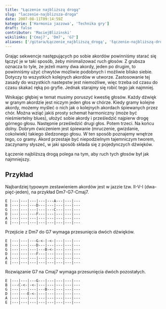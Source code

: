 ```yaml
---
title: "Łączenie najbliższą drogą"
slug: "laczenie-najblizsza-droga"
date: 2007-08-11T09:14:59Z
kategorie: ['Harmonia jazzowa', 'Technika gry']
draft: false
contributor: 'MaciejBlizinski'
wikilinks: ['Cmaj7', 'Dm7', 'G7']
aliases: ['/gitara/Łączenie_najbliższą_drogą', 'łączenie-najbliższą-drogą']
---
```

Grając sekwencje następujących po sobie akordów powinniśmy starać się
łączyć je w taki sposób, żeby minimalizować ruch głosów. Z grubsza
oznacza to tyle, że jeżeli mamy dwa akordy, jeden po drugim, to
powinniśmy użyć chwytów możliwie podobnych i możliwie blisko siebie.
Dotyczy to wszystkich kolejnych akordów w utworze. Zastosowanie tej
zasady do wszystkich nastepstw jest niemożliwe, więc trzeba od czasu do
czasu skakać ręką po gryfie. Jednak starajmy się robić tego jak
najmniej.

Wnikając głębiej w temat musimy poruszyć kwestię głosów. Każdy dźwięk w
granym akordzie jest niczym jeden głos w chórze. Kiedy gramy kolejne
akordy, możemy myśleć o nich jak o kolejnych akordach śpiewanych przez
chór. Można wziąć jakiś prosty schemat harmoniczny (może być
nieśmiertelny blues), ułożyć sobie akordy i prześledzić najpierw drogę
górnego głosu. Następnie prześledzić drugi głos. Potem trzeci. Na końcu
dolny. Dobrym ćwiczeniem jest śpiewanie (mruczenie, gwizdanie,
cokolwiek) takiego śledzonego głosu. W ten sposób poznajemy wnętrze
tego, co gramy. Akord przestaje być niepodzielnym tajemniczym tworem,
zaczynamy słyszeć, w jaki sposób składa się z pojedynczych dźwięków.

Łączenie najbliższą drogą polega na tym, aby ruch tych głosów był jak
najmniejszy.

## Przykład

Najbardziej typowym zestawieniem akordów jest w jazzie tzw. II-V-I
(dwa-pięć-jeden), na przykład
Dm7<!-- link nie odnosił się do niczego: 'Łączenie najbliższą drogą' ('content/parked/harmonia/Łączenie_najbliższą_drogą.md') links to 'Dm7' ('content/parked/harmonia/Dm7.md') and that does not exist -->-G7<!-- link nie odnosił się do niczego: 'Łączenie najbliższą drogą' ('content/parked/harmonia/Łączenie_najbliższą_drogą.md') links to 'G7' ('content/parked/harmonia/G7.md') and that does not exist -->-Cmaj7<!-- link nie odnosił się do niczego: 'Łączenie najbliższą drogą' ('content/parked/harmonia/Łączenie_najbliższą_drogą.md') links to 'Cmaj7' ('content/parked/harmonia/Cmaj7.md') and that does not exist -->.


```
E |---|---|---|---|---A---|---|---
B |---|---|---D---|---|---|---|---
G |---|---|---|---|---C---|---|---
D |---|---|---F---|---|---|---|---
A |---|---|---|---|---|---|---|---
E |---|---|---|---|---|---|---|---
```


Przejście z Dm7 do G7 wymaga przesunięcia dwóch dźwięków.


```
E |---|---|---G-<-|-<-|---|---|---
B |---|---|---D---|---|---|---|---
G |---|---|---|---B-<-|---|---|---
D |---|---|---F---|---|---|---|---
A |---|---|---|---|---|---|---|---
E |---|---|---|---|---|---|---|---
```


Rozwiązanie G7 na Cmaj7 wymaga przesunięcia dwóch pozostałych.


```
E |---|---|---G---|---|---|---|---
B |---C-<-|-<-|---|---|---|---|---
G |---|---|---|---B---|---|---|---
D |---|---E-<-|---|---|---|---|---
A |---|---|---|---|---|---|---|---
E |---|---|---|---|---|---|---|---
```



